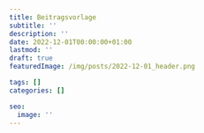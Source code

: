 ```yaml
---
title: Beitragsvorlage
subtitle: ''
description: ''
date: 2022-12-01T00:00:00+01:00
lastmod: ''
draft: true
featuredImage: /img/posts/2022-12-01_header.png

tags: []
categories: []

seo:
  image: ''
---
```


